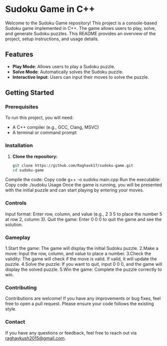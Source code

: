 # Sudoku Game in C++

Welcome to the Sudoku Game repository! This project is a console-based Sudoku game implemented in C++. The game allows users to play, solve, and generate Sudoku puzzles. This README provides an overview of the project, setup instructions, and usage details.

## Features

- **Play Mode**: Allows users to play a Sudoku puzzle.
- **Solve Mode**: Automatically solves the Sudoku puzzle.
- **Interactive Input**: Users can input their moves to solve the puzzle.

## Getting Started

### Prerequisites

To run this project, you will need:

- A C++ compiler (e.g., GCC, Clang, MSVC)
- A terminal or command prompt

### Installation

1. **Clone the repository:**

   ```bash
   git clone https://github.com/Raghavk17/sudoku-game.git
   cd sudoku-game
Compile the code:
Copy code
g++ -o sudoku main.cpp
Run the executable:
Copy code
./sudoku
Usage
Once the game is running, you will be presented with the initial puzzle and can start playing by entering your moves.

### Controls
Input format: Enter row, column, and value (e.g., 2 3 5 to place the number 5 at row 2, column 3).
Quit the game: Enter 0 0 0 to quit the game and see the solution.
### Gameplay
1.Start the game: The game will display the initial Sudoku puzzle.
2.Make a move: Input the row, column, and value to place a number.
3.Check the validity: The game will check if the move is valid. If valid, it will update the puzzle.
4.Solve the puzzle: If you want to quit, input 0 0 0, and the game will display the solved puzzle.
5.Win the game: Complete the puzzle correctly to win.
### Contributing
Contributions are welcome! If you have any improvements or bug fixes, feel free to open a pull request. Please ensure your code follows the existing style.
### Contact
If you have any questions or feedback, feel free to reach out via raghavkush2015@gmail.com.   

